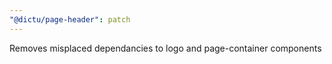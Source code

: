 ```yaml
---
"@dictu/page-header": patch
---
```


Removes misplaced dependancies to logo and page-container components
